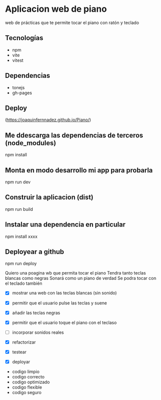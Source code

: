 # Aplicacion web de piano

web de prácticas que te permite tocar el piano con ratón y teclado

## Tecnologías

- npm
- vite
- vitest
  
## Dependencias
- tonejs
- gh-pages
  
## Deploy

(https://joaquinfernnadez.github.io/Piano/)







## Me ddescarga las dependencias de terceros (node_modules)
npm install

## Monta en modo desarrollo mi app para probarla
npm run dev

## Construir la aplicacion (dist)
npm run build

## Instalar una dependencia en particular 
npm install xxxx

## Deployear a github
npm run deploy


Quiero una poagina wb que permita tocar el piano
Tendra tanto teclas blancas como negras 
Sonará como un piano de verdad 
Se podra tocar con el teclado también

- [x] mostrar una web con las teclas blancas (sin sonido)
- [x] permitir que el usuario pulse las teclas y suene
- [x] añadir las teclas negras
- [x] permitir que el usuario toque el piano con el teclaso 
- [ ] incorporar sonidos reales
- [x] refactorizar 
- [x] testear 
- [x] deployar



- codigo limpio     
- codigo correcto
- codigo optimizado
- codigo flexible
- codigo seguro
